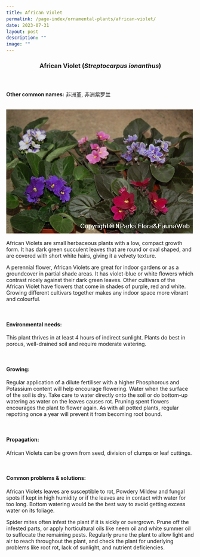 ```yaml
---
title: African Violet
permalink: /page-index/ornamental-plants/african-violet/
date: 2023-07-31
layout: post
description: ""
image: ""
---
```

<header> 
	<h3>African Violet (<em>Streptocarpus ionanthus</em>)</h3> 
</header> 
 
<section> 
	<p><strong>Other common names:</strong> 非洲堇, 非洲紫罗兰</p> 
	<br> 
</section> 
 
<section>
	<img title="Photo by Flora and Fauna Web." src="/images/Plants/africanviolet_ffw.jfif">
	<p>African Violets are small herbaceous plants with a low, compact growth form. It has dark green succulent leaves that are round or oval shaped, and are covered with short white hairs, giving it a velvety texture.</p>
	<p>A perennial flower, African Violets are great for indoor gardens or as a groundcover in partial shade areas. It has violet-blue or white flowers which contrast nicely against their dark green leaves. Other cultivars of the African Violet have flowers that come in shades of purple, red and white. Growing different cultivars together makes any indoor space more vibrant and colourful.</p>
	 <br> 
</section> 
 
<section> 
  <h4>Environmental needs:</h4> 
    	<p>This plant thrives in at least 4 hours of indirect sunlight. Plants do best in porous, well-drained soil and require moderate watering.</p> 
	<br>
</section>

<section> 
  <h4>Growing:</h4> 
		<p>Regular application of a dilute fertiliser with a higher Phosphorous and Potassium content will help encourage flowering. Water when the surface of the soil is dry. Take care to water directly onto the soil or do bottom-up watering as water on the leaves causes rot. Pruning spent flowers encourages the plant to flower again. As with all potted plants, regular repotting once a year will prevent it from becoming root bound.</p> 
	<br> 
</section> 

<section> 
  <h4>Propagation:</h4> 
		<p>African Violets can be grown from seed, division of clumps or leaf cuttings.</p> 
	<br> 
</section> 
 
<section> 
  <h4>Common problems &amp; solutions:</h4> 
		<p>African Violets leaves are susceptible to rot, Powdery Mildew and fungal spots if kept in high humidity or if the leaves are in contact with water for too long. Bottom watering would be the best way to avoid getting excess water on its foliage.</p>
		<p>Spider mites often infest the plant if it is sickly or overgrown. Prune off the infested parts, or apply horticultural oils like neem oil and white summer oil to suffocate the remaining pests. Regularly prune the plant to allow light and air to reach throughout the plant, and check the plant for underlying problems like root rot, lack of sunlight, and nutrient deficiencies.</p>
	<br> 
</section>